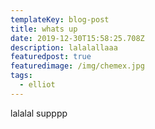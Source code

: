 ```yaml
---
templateKey: blog-post
title: whats up
date: 2019-12-30T15:58:25.708Z
description: lalalallaaa
featuredpost: true
featuredimage: /img/chemex.jpg
tags:
  - elliot
---
```

lalalal supppp
